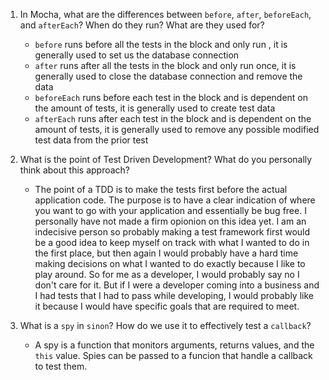 <!-- Answers to the Short Answer Essay Questions go here -->

1.  In Mocha, what are the differences between `before`, `after`, `beforeEach`, and `afterEach`? When do they run? What are they used for?

    * `before` runs before all the tests in the block and only run , it is generally used to set us the database connection
    * `after` runs after all the tests in the block and only run once, it is generally used to close the database connection and remove the data
    * `beforeEach` runs before each test in the block and is dependent on the amount of tests, it is generally used to create test data
    * `afterEach` runs after each test in the block and is dependent on the amount of tests, it is generally used to remove any possible modified test data from the prior test

2.  What is the point of Test Driven Development? What do you personally think about this approach?

    * The point of a TDD is to make the tests first before the actual application code. The purpose is to have a clear indication of where you want to go with your application and essentially be bug free. I personally have not made a firm opionion on this idea yet. I am an indecisive person so probably making a test framework first would be a good idea to keep myself on track with what I wanted to do in the first place, but then again I would probably have a hard time making decisions on what I wanted to do exactly because I like to play around. So for me as a developer, I would probably say no I don't care for it. But if I were a developer coming into a business and I had tests that I had to pass while developing, I would probably like it because I would have specific goals that are required to meet.

3.  What is a `spy` in `sinon`? How do we use it to effectively test a `callback`?
    * A spy is a function that monitors arguments, returns values, and the `this` value. Spies can be passed to a funcion that handle a callback to test them.
